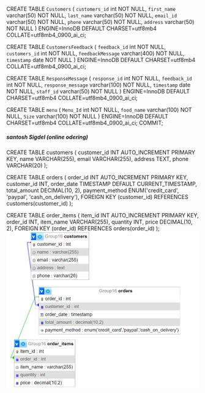 CREATE TABLE `Customers` (
  `customers_id` int NOT NULL,
  `first_name` varchar(50) NOT NULL,
  `last_name` varchar(50) NOT NULL,
  `email_id` varchar(50) NOT NULL,
  `phone` varchar(50) NOT NULL,
  `address` varchar(50) NOT NULL
) ENGINE=InnoDB DEFAULT CHARSET=utf8mb4 COLLATE=utf8mb4_0900_ai_ci;


CREATE TABLE `CustomersFeedback` (
  `feedback_id` int NOT NULL,
  `customers_id` int NOT NULL,
  `feedbackMessage` varchar(400) NOT NULL,
  `timestamp` date NOT NULL
) ENGINE=InnoDB DEFAULT CHARSET=utf8mb4 COLLATE=utf8mb4_0900_ai_ci;


CREATE TABLE `ResponseMessage` (
  `response_id` int NOT NULL,
  `feedback_id` int NOT NULL,
  `response_message` varchar(100) NOT NULL,
  `timestamp` date NOT NULL,
  `staff_id` varchar(50) NOT NULL
) ENGINE=InnoDB DEFAULT CHARSET=utf8mb4 COLLATE=utf8mb4_0900_ai_ci;


CREATE TABLE `menu` (
  `Menu_Id` int NOT NULL,
  `food_name` varchar(100) NOT NULL,
  `Size` varchar(100) NOT NULL
) ENGINE=InnoDB DEFAULT CHARSET=utf8mb4 COLLATE=utf8mb4_0900_ai_ci;
COMMIT;
##### santosh Sigdel (online odering)
CREATE TABLE customers (
    customer_id INT AUTO_INCREMENT PRIMARY KEY,
    name VARCHAR(255),
    email VARCHAR(255),
    address TEXT,
    phone VARCHAR(20)
);

CREATE TABLE orders (
    order_id INT AUTO_INCREMENT PRIMARY KEY,
    customer_id INT,
    order_date TIMESTAMP DEFAULT CURRENT_TIMESTAMP,
    total_amount DECIMAL(10, 2),
    payment_method ENUM('credit_card', 'paypal', 'cash_on_delivery'),
    FOREIGN KEY (customer_id) REFERENCES customers(customer_id)
);

CREATE TABLE order_items (
    item_id INT AUTO_INCREMENT PRIMARY KEY,
    order_id INT,
    item_name VARCHAR(255),
    quantity INT,
    price DECIMAL(10, 2),
    FOREIGN KEY (order_id) REFERENCES orders(order_id)
);
 <img src="images/erdiagramonlineodering.png" alt="erdiagram">
